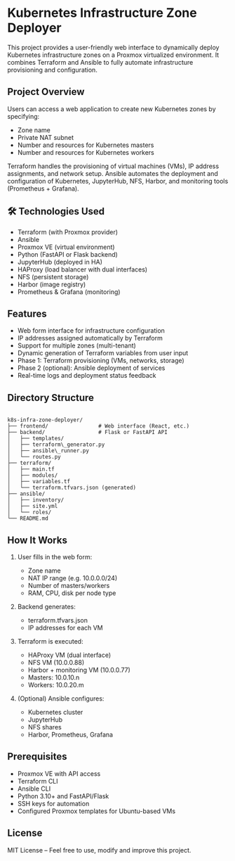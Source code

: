 # Kubernetes Infrastructure Zone Deployer

This project provides a user-friendly web interface to dynamically deploy Kubernetes infrastructure zones on a Proxmox virtualized environment. It combines Terraform and Ansible to fully automate infrastructure provisioning and configuration.

##  Project Overview

Users can access a web application to create new Kubernetes zones by specifying:

- Zone name
- Private NAT subnet
- Number and resources for Kubernetes masters
- Number and resources for Kubernetes workers

Terraform handles the provisioning of virtual machines (VMs), IP address assignments, and network setup. Ansible automates the deployment and configuration of Kubernetes, JupyterHub, NFS, Harbor, and monitoring tools (Prometheus + Grafana).

## 🛠 Technologies Used

- Terraform (with Proxmox provider)
- Ansible
- Proxmox VE (virtual environment)
- Python (FastAPI or Flask backend)
- JupyterHub (deployed in HA)
- HAProxy (load balancer with dual interfaces)
- NFS (persistent storage)
- Harbor (image registry)
- Prometheus & Grafana (monitoring)

##  Features

- Web form interface for infrastructure configuration
- IP addresses assigned automatically by Terraform
- Support for multiple zones (multi-tenant)
- Dynamic generation of Terraform variables from user input
- Phase 1: Terraform provisioning (VMs, networks, storage)
- Phase 2 (optional): Ansible deployment of services
- Real-time logs and deployment status feedback

##  Directory Structure

```

k8s-infra-zone-deployer/
├── frontend/                # Web interface (React, etc.)
├── backend/                 # Flask or FastAPI API
│   ├── templates/
│   ├── terraform\_generator.py
│   ├── ansible\_runner.py
│   └── routes.py
├── terraform/
│   ├── main.tf
│   ├── modules/
│   ├── variables.tf
│   └── terraform.tfvars.json (generated)
├── ansible/
│   ├── inventory/
│   ├── site.yml
│   └── roles/
└── README.md

```

##  How It Works

1. User fills in the web form:
   - Zone name
   - NAT IP range (e.g. 10.0.0.0/24)
   - Number of masters/workers
   - RAM, CPU, disk per node type

2. Backend generates:
   - terraform.tfvars.json
   - IP addresses for each VM

3. Terraform is executed:
   - HAProxy VM (dual interface)
   - NFS VM (10.0.0.88)
   - Harbor + monitoring VM (10.0.0.77)
   - Masters: 10.0.10.n
   - Workers: 10.0.20.m

4. (Optional) Ansible configures:
   - Kubernetes cluster
   - JupyterHub
   - NFS shares
   - Harbor, Prometheus, Grafana

##  Prerequisites

- Proxmox VE with API access
- Terraform CLI
- Ansible CLI
- Python 3.10+ and FastAPI/Flask
- SSH keys for automation
- Configured Proxmox templates for Ubuntu-based VMs



##  License

MIT License – Feel free to use, modify and improve this project.

